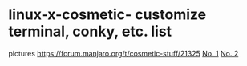 # linux-x-cosmetic- customize terminal, conky, etc. list
pictures https://forum.manjaro.org/t/cosmetic-stuff/21325
[No. 1](https://github.com/tuby2017/linux-x-cosmetic-/blob/master/cosmetic-git.md)
[No. 2](https://github.com/tuby2017/linux-x-cosmetic-/blob/master/cos2-git.txt)
